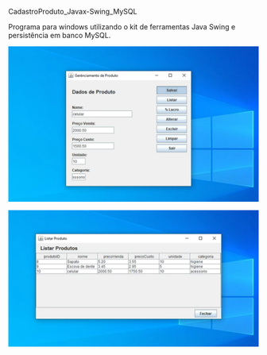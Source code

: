 CadastroProduto_Javax-Swing_MySQL


Programa para windows utilizando o kit de ferramentas Java Swing e persistência em banco MySQL.

![Tela Cadastro](imagens/Cadastro.PNG)

![Tela Listar](imagens/Listar.PNG)